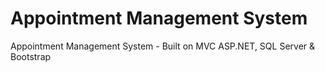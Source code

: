 # Appointment Management System
 Appointment Management System - Built on MVC ASP.NET, SQL Server & Bootstrap
